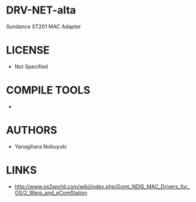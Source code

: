 DRV-NET-alta
============

Sundance ST201 MAC Adapter

LICENSE
===============
* Not Specified

COMPILE TOOLS
===============
* 

AUTHORS
===============
* Yanagihara Nobuyuki

LINKS
===============
* http://www.os2world.com/wiki/index.php/Gomi_NDIS_MAC_Drivers_for_OS/2_Warp_and_eComStation
